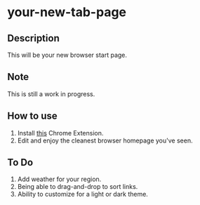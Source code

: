your-new-tab-page
===============

Description
-----------
This will be your new browser start page.

Note
-----------
This is still a work in progress.

How to use
-----------
1. Install [this](https://chrome.google.com/webstore/detail/your-new-tab-page/daeegpekhhgennllidlchmpaamfjhnfk) Chrome Extension.
2. Edit and enjoy the cleanest browser homepage you've seen.

To Do
-----------
1. Add weather for your region. 
2. Being able to drag-and-drop to sort links.
4. Ability to customize for a light or dark theme.